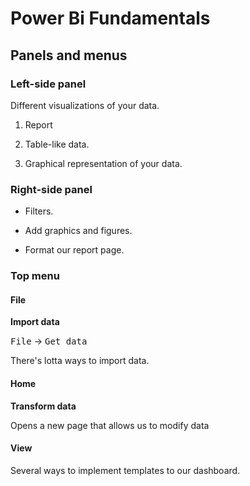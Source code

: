 # Power Bi Fundamentals 

## Panels and menus

### Left-side panel

Different visualizations of your data.

1. Report 

2. Table-like data.

3. Graphical representation of your data.

### Right-side panel

- Filters.

- Add graphics and figures.

- Format our report page.

### Top menu

#### File

**Import data**

<kbd>File</kbd> -> <kbd>Get data</kbd>

There's lotta ways to import data.

#### Home

**Transform data**

Opens a new page that allows us to modify data

#### View

Several ways to implement templates to our dashboard.